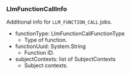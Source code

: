 ### LlmFunctionCallInfo
Additional info for `LLM_FUNCTION_CALL` jobs.

- functionType: LlmFunctionCallFunctionType
  - Type of function.
- functionUuid: System.String
  - Function ID.
- subjectContexts: list of SubjectContexts
  - Subject contexts.
